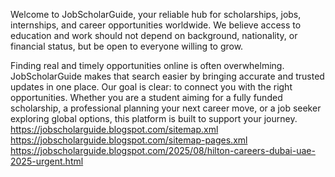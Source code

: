 Welcome to JobScholarGuide, your reliable hub for scholarships, jobs, internships, and career opportunities worldwide. We believe access to education and work should not depend on background, nationality, or financial status, but be open to everyone willing to grow.

Finding real and timely opportunities online is often overwhelming. JobScholarGuide makes that search easier by bringing accurate and trusted updates in one place. Our goal is clear: to connect you with the right opportunities. Whether you are a student aiming for a fully funded scholarship, a professional planning your next career move, or a job seeker exploring global options, this platform is built to support your journey.
https://jobscholarguide.blogspot.com/sitemap.xml
https://jobscholarguide.blogspot.com/sitemap-pages.xml
https://jobscholarguide.blogspot.com/2025/08/hilton-careers-dubai-uae-2025-urgent.html
